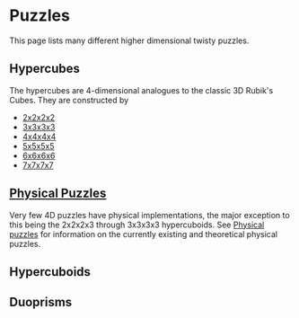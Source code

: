 # Puzzles

This page lists many different higher dimensional twisty puzzles.

## Hypercubes
The hypercubes are 4-dimensional analogues to the classic 3D Rubik's Cubes. They are constructed by 

- [2x2x2x2](/puzzles/2x2x2x2)
- [3x3x3x3](/puzzles/3x3x3x3)
- [4x4x4x4](/puzzles/4x4x4x4)
- [5x5x5x5](/puzzles/5x5x5x5)
- [6x6x6x6](/puzzles/6x6x6x6)
- [7x7x7x7](/puzzles/7x7x7x7)

## [Physical Puzzles](/puzzles/physical-puzzles) 
Very few 4D puzzles have physical implementations, the major exception to this being the 2x2x2x3 through 3x3x3x3 hypercuboids. See [Physical puzzles](/puzzles/physical-puzzles) for information on the currently existing and theoretical physical puzzles.

## Hypercuboids

## Duoprisms
